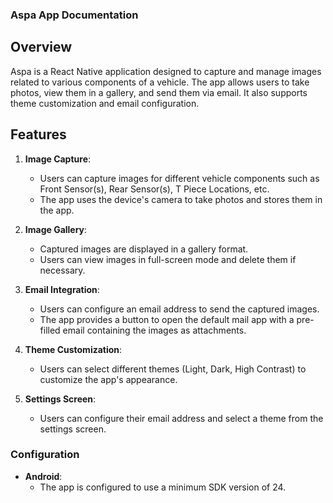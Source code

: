 ### Aspa App Documentation

## Overview

Aspa is a React Native application designed to capture and manage images related to various components of a vehicle. The app allows users to take photos, view them in a gallery, and send them via email. It also supports theme customization and email configuration.

## Features

1. **Image Capture**:
   - Users can capture images for different vehicle components such as Front Sensor(s), Rear Sensor(s), T Piece Locations, etc.
   - The app uses the device's camera to take photos and stores them in the app.

2. **Image Gallery**:
   - Captured images are displayed in a gallery format.
   - Users can view images in full-screen mode and delete them if necessary.

3. **Email Integration**:
   - Users can configure an email address to send the captured images.
   - The app provides a button to open the default mail app with a pre-filled email containing the images as attachments.

4. **Theme Customization**:
   - Users can select different themes (Light, Dark, High Contrast) to customize the app's appearance.

5. **Settings Screen**:
   - Users can configure their email address and select a theme from the settings screen.

### Configuration

- **Android**:
  - The app is configured to use a minimum SDK version of 24.

